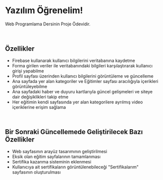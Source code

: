 <h1>Yazılım Öğrenelim!</h1>
<p>Web Programlama Dersinin Proje Ödevidir.</p>
<br>
<h2>Özellikler</h2>
<ul>
<li>Firebase kullanarak kullanıcı bilgilerini veritabanına kaydetme</li>
<li>Forma girilen veriler ile veritabanındaki bilgileri karşılaştırarak kullanıcı girişi yapabilme</li>
<li>Profil sayfası üzerinden kullanıcı bilgilerini görüntüleme ve güncelleme</li>
<li>Ana sayfada yer alan kategoriler ve Eğitimler sayfası aracılığıyla içerikleri görüntüleyebilme</li>
<li>Ana sayfadaki haber ve duyuru kartlarıyla güncel gelişmeleri ve siteye dair değişiklikleri takip etme</li>
<li>Her eğitimin kendi sayfasında yer alan kategorilere ayrılmış video içeriklerine erişim sağlama</li>
</ul>
<br>
<h2>Bir Sonraki Güncellemede Geliştirilecek Bazı Özellikler</h2>
<ul>
<li>Web sayfasının arayüz tasarımının geliştirilmesi</li>
<li>Eksik olan eğitim sayfalarının tamamlanması</li>
<li>Sertifika kazanma sisteminin eklenmesi</li>
<li>Kullanıcıya ait sertifikaların görüntülenebileceği "Sertifikalarım" sayfasının oluşturulması</li>

</ul>
